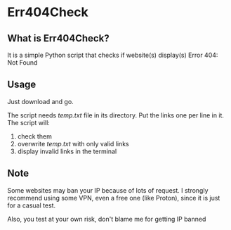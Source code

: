 # Err404Check

## What is Err404Check?
It is a simple Python script that checks if website(s) display(s) Error 404: Not Found

## Usage
Just download and go. 

The script needs *temp.txt* file in its directory. Put the links one per line in it. The script will:
1) check them
2) overwrite *temp.txt* with only valid links
3) display invalid links in the terminal

## Note
Some websites may ban your IP because of lots of request. I strongly recommend using some VPN, even a free one (like Proton), since it is just for a casual test.

Also, you test at your own risk, don't blame me for getting IP banned

